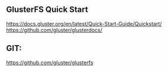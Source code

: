 ## GlusterFS Quick Start
https://docs.gluster.org/en/latest/Quick-Start-Guide/Quickstart/
https://github.com/gluster/glusterdocs/

## GIT:
https://github.com/gluster/glusterfs
